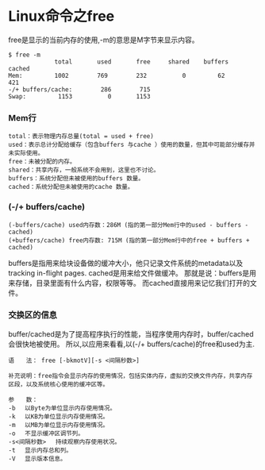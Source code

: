 # Linux命令之free

free是显示的当前内存的使用,-m的意思是M字节来显示内容。

	$ free -m
	             total       used       free     shared    buffers     cached
	Mem:         1002        769        232          0         62        421
	-/+ buffers/cache:        286        715
	Swap:         1153          0       1153

### Mem行 

	total：表示物理内存总量(total = used + free)
	used：表示总计分配给缓存（包含buffers 与cache ）使用的数量，但其中可能部分缓存并未实际使用。
	free：未被分配的内存。
	shared：共享内存，一般系统不会用到，这里也不讨论。
	buffers：系统分配但未被使用的buffers 数量。
	cached：系统分配但未被使用的cache 数量。

### (-/+ buffers/cache)

	(-buffers/cache) used内存数：286M (指的第一部分Mem行中的used - buffers - cached)  
	(+buffers/cache) free内存数: 715M (指的第一部分Mem行中的free + buffers + cached)  

buffers是指用来给块设备做的缓冲大小，他只记录文件系统的metadata以及 tracking in-flight pages.
cached是用来给文件做缓冲。
那就是说：buffers是用来存储，目录里面有什么内容，权限等等。
而cached直接用来记忆我们打开的文件。  

### 交换区的信息

buffer/cached是为了提高程序执行的性能，当程序使用内存时，buffer/cached会很快地被使用。 所以,以应用来看看,以(-/+ buffers/cache)的free和used为主.


	语　　法： free [-bkmotV][-s <间隔秒数>]
	
	补充说明：free指令会显示内存的使用情况，包括实体内存，虚拟的交换文件内存，共享内存区段，以及系统核心使用的缓冲区等。
	
	参　　数：
	-b 　以Byte为单位显示内存使用情况。
	-k 　以KB为单位显示内存使用情况。
	-m 　以MB为单位显示内存使用情况。
	-o 　不显示缓冲区调节列。
	-s<间隔秒数> 　持续观察内存使用状况。
	-t 　显示内存总和列。
	-V 　显示版本信息。